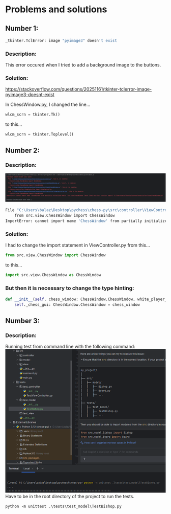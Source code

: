 
# Problems and solutions


## Number 1:

~~~bash
_tkinter.TclError: image "pyimage3" doesn't exist
~~~

### **Description:**

This error occured when I tried to add a background image to the buttons.


### **Solution:**

https://stackoverflow.com/questions/20251161/tkinter-tclerror-image-pyimage3-doesnt-exist

In ChessWindow.py, I changed the line...
~~~python
wlcm_scrn = tkinter.Tk()
~~~
to this...
~~~python
wlcm_scrn = tkinter.Toplevel()
~~~


## Number 2:

### **Description:**

![img.png](img.png)

~~~bash
File "C:\Users\balaz\Desktop\pychess\chess-py\src\controller\ViewController.py", line 4, in <module>
    from src.view.ChessWindow import ChessWindow
ImportError: cannot import name 'ChessWindow' from partially initialized module 'src.view.ChessWindow' (most likely due to a circular import) (C:\Users\balaz\Desktop\pychess\chess-py\src\view\ChessWindow.py)
~~~

### **Solution:**

I had to change the import statement in ViewController.py from this...
~~~python
from src.view.ChessWindow import ChessWindow
~~~
to this...
```python
import src.view.ChessWindow as ChessWindow
```
### But then it is necessary to change the type hinting:

```python
def __init__(self, chess_window: ChessWindow.ChessWindow, white_player_name: str, black_player_name: str):
    self._chess_gui: ChessWindow.ChessWindow = chess_window
```


## Number 3:

### **Description:**

Running test from command line with the following command:
![img_1.png](img_1.png)
Have to be in the root directory of the project to run the tests.
```
python -m unittest .\tests\test_model\TestBishop.py
```